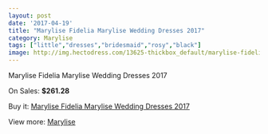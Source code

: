 ```yaml
---
layout: post
date: '2017-04-19'
title: "Marylise Fidelia Marylise Wedding Dresses 2017"
category: Marylise
tags: ["little","dresses","bridesmaid","rosy","black"]
image: http://img.hectodress.com/13625-thickbox_default/marylise-fidelia-marylise-wedding-dresses-2013.jpg
---
```

Marylise Fidelia Marylise Wedding Dresses 2017

On Sales: **$261.28**
<a href="https://www.hectodress.com/marylise/6611-marylise-fidelia-marylise-wedding-dresses-2013.html"><amp-img layout="responsive" width="600" height="600" src="//img.hectodress.com/13625-thickbox_default/marylise-fidelia-marylise-wedding-dresses-2013.jpg" alt="Marylise Fidelia Marylise Wedding Dresses 2017 0" /></a>
<a href="https://www.hectodress.com/marylise/6611-marylise-fidelia-marylise-wedding-dresses-2013.html"><amp-img layout="responsive" width="600" height="600" src="//img.hectodress.com/13627-thickbox_default/marylise-fidelia-marylise-wedding-dresses-2013.jpg" alt="Marylise Fidelia Marylise Wedding Dresses 2017 1" /></a>
<a href="https://www.hectodress.com/marylise/6611-marylise-fidelia-marylise-wedding-dresses-2013.html"><amp-img layout="responsive" width="600" height="600" src="//img.hectodress.com/13626-thickbox_default/marylise-fidelia-marylise-wedding-dresses-2013.jpg" alt="Marylise Fidelia Marylise Wedding Dresses 2017 2" /></a>

Buy it: [Marylise Fidelia Marylise Wedding Dresses 2017](https://www.hectodress.com/marylise/6611-marylise-fidelia-marylise-wedding-dresses-2013.html "Marylise Fidelia Marylise Wedding Dresses 2017")

View more: [Marylise](https://www.hectodress.com/113-marylise "Marylise")